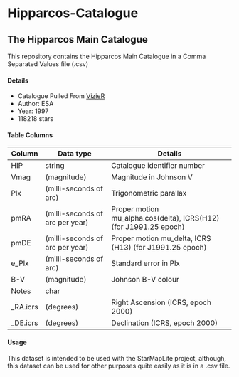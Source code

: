 # Hipparcos-Catalogue

## The Hipparcos Main Catalogue
This repository contains the Hipparcos Main Catalogue in a Comma Separated Values file (.csv)

#### Details
- Catalogue Pulled From [VizieR](http://vizier.u-strasbg.fr/)
- Author: ESA
- Year: 1997
- 118218 stars

#### Table Columns
| Column | Data type | Details |
| --- | --- | --- |
| HIP | string | Catalogue identifier number |
| Vmag | (magnitude) | Magnitude in Johnson V |
| Plx | (milli-seconds of arc) | Trigonometric parallax |
| pmRA | (milli-seconds of arc per year) | Proper motion mu_alpha.cos(delta), ICRS(H12) (for J1991.25 epoch) |
| pmDE | (milli-seconds of arc per year) | Proper motion mu_delta, ICRS (H13) (for J1991.25 epoch) |
| e_Plx | (milli-seconds of arc) | Standard error in Plx |
| B-V | (magnitude) | Johnson B-V colour |
| Notes | char |  |
| \_RA.icrs | (degrees) | Right Ascension (ICRS, epoch 2000) |
| \_DE.icrs | (degrees) | Declination (ICRS, epoch 2000) |

#### Usage
This dataset is intended to be used with the StarMapLite project, although, this dataset can be used for other purposes quite easily as it is in a .csv file.
